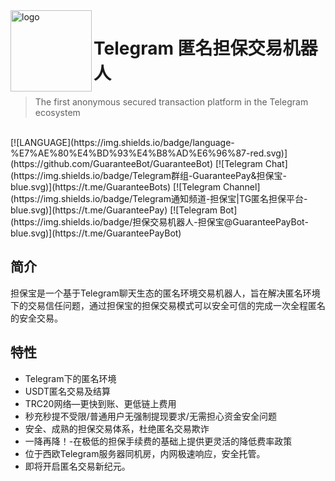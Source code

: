 <img src="https://cdn.jsdelivr.net/gh/GuaranteeBot/GuaranteeBot@main/logo.png" alt="logo" width="130" height="130" align="left" />

<h1>Telegram 匿名担保交易机器人</h1>

> The first anonymous secured transaction platform in the Telegram ecosystem

<br/>
<!--
[![LICENSE](https://img.shields.io/github/license/GuaranteeBot/GuaranteeBot?color=green)](https://github.com/GuaranteeBot/GuaranteeBot/blob/main/LICENSE)
-->
[![LANGUAGE](https://img.shields.io/badge/language-%E7%AE%80%E4%BD%93%E4%B8%AD%E6%96%87-red.svg)](https://github.com/GuaranteeBot/GuaranteeBot)
[![Telegram Chat](https://img.shields.io/badge/Telegram群组-GuaranteePay&担保宝-blue.svg)](https://t.me/GuaranteeBots)
[![Telegram Channel](https://img.shields.io/badge/Telegram通知频道-担保宝|TG匿名担保平台-blue.svg)](https://t.me/GuaranteePay)
[![Telegram Bot](https://img.shields.io/badge/担保交易机器人-担保宝@GuaranteePayBot-blue.svg)](https://t.me/GuaranteePayBot)

## 简介

担保宝是一个基于Telegram聊天生态的匿名环境交易机器人，旨在解决匿名环境下的交易信任问题，通过担保宝的担保交易模式可以安全可信的完成一次全程匿名的安全交易。

## 特性

- Telegram下的匿名环境
- USDT匿名交易及结算
- TRC20网络—更快到账、更低链上费用
- 秒充秒提不受限/普通用户无强制提现要求/无需担心资金安全问题
- 安全、成熟的担保交易体系，杜绝匿名交易欺诈
- 一降再降！-在极低的担保手续费的基础上提供更灵活的降低费率政策
- 位于西欧Telegram服务器同机房，内网极速响应，安全托管。
- 即将开启匿名交易新纪元。
